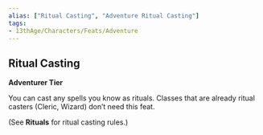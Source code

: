 ```yaml
---
alias: ["Ritual Casting", "Adventure Ritual Casting"]
tags: 
- 13thAge/Characters/Feats/Adventure
---
```


## Ritual Casting

__Adventurer Tier__

You can cast any spells you know as rituals. Classes that are already ritual casters (Cleric, Wizard) don’t need this feat.

(See __Rituals__ for ritual casting rules.)
